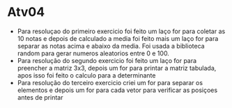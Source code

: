 # Atv04
* Para resoluçao do primeiro exercicio foi feito um laço for para coletar as 10 notas e depois de calculado a media foi feito mais um laço for para separar as notas acima e abaixo da media. Foi usada a biblioteca random para gerar numeros aleatorios entre 0 e 100.
* Para resolução do segundo exercicio foi feito um laço for para preencher a matriz 3x3, depois um for para printar a matriz tabulada, apos isso foi feito o calculo para a determinante
* Para resolução do terceiro exercicio criei um for para separar os elementos e depois um for para cada vetor para verificar as posiçoes antes de printar